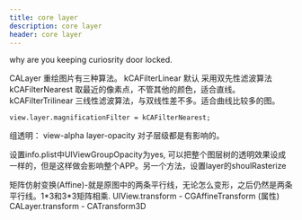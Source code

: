```yaml
---
title: core layer
description: core layer
header: core layer
---
```


why are you keeping curiosrity door locked.

CALayer 重绘图片有三种算法。
kCAFilterLinear 默认 采用双先性滤波算法
kCAFilterNearest 取最近的像素点，不管其他的颜色，适合直线。
kCAFilterTrilinear 三线性滤波算法，与双线性差不多。适合曲线比较多的图。
	
	view.layer.magnificationFilter = kCAFilterNearest;
	
组透明：
view-alpha
layer-opacity
对子层级都是有影响的。

设置info.plist中UIViewGroupOpacity为yes, 可以把整个图层树的透明效果设成一样的，但是这样做会影响整个APP。另一个方法，设置layer的shoulRasterize

矩阵仿射变换(Affine)-就是原图中的两条平行线，无论怎么变形，之后仍然是两条平行线。1\*3和3\*3矩阵相乘.
UIView.transform - CGAffineTransform (属性)
CALayer.transform - CATransform3D